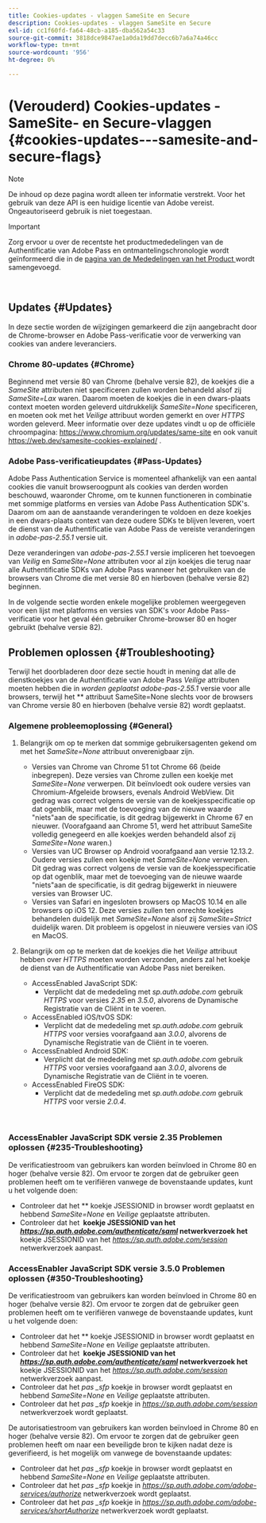 ```yaml
---
title: Cookies-updates - vlaggen SameSite en Secure
description: Cookies-updates - vlaggen SameSite en Secure
exl-id: cc1f60fd-fa64-48cb-a185-dba562a54c33
source-git-commit: 3818dce9847ae1a0da19dd7decc6b7a6a74a46cc
workflow-type: tm+mt
source-wordcount: '956'
ht-degree: 0%

---
```


# (Verouderd) Cookies-updates - SameSite- en Secure-vlaggen {#cookies-updates---samesite-and-secure-flags}

>[!NOTE]
>
>De inhoud op deze pagina wordt alleen ter informatie verstrekt. Voor het gebruik van deze API is een huidige licentie van Adobe vereist. Ongeautoriseerd gebruik is niet toegestaan.

>[!IMPORTANT]
>
> Zorg ervoor u over de recentste het productmededelingen van de Authentificatie van Adobe Pass en ontmantelingschronologie wordt geïnformeerd die in de [ pagina van de Mededelingen van het Product ](/help/authentication/product-announcements.md) wordt samengevoegd.

</br>


## Updates {#Updates}

In deze sectie worden de wijzigingen gemarkeerd die zijn aangebracht door de Chrome-browser en Adobe Pass-verificatie voor de verwerking van cookies van andere leveranciers.



### Chrome 80-updates {#Chrome}

Beginnend met versie 80 van Chrome (behalve versie 82), de koekjes die a *SameSite* attributen niet specificeren zullen worden behandeld alsof zij *SameSite=Lax* waren. Daarom moeten de koekjes die in een dwars-plaats context moeten worden geleverd uitdrukkelijk *SameSite=None* specificeren, en moeten ook met het *Veilige* attribuut worden gemerkt en over *HTTPS* worden geleverd. Meer informatie over deze updates vindt u op de officiële chroompagina: <https://www.chromium.org/updates/same-site> en ook vanuit <https://web.dev/samesite-cookies-explained/> .


### Adobe Pass-verificatieupdates {#Pass-Updates}

Adobe Pass Authentication Service is momenteel afhankelijk van een aantal cookies die vanuit browseroogpunt als cookies van derden worden beschouwd, waaronder Chrome, om te kunnen functioneren in combinatie met sommige platforms en versies van Adobe Pass Authentication SDK&#39;s. Daarom om aan de aanstaande veranderingen te voldoen en deze koekjes in een dwars-plaats context van deze oudere SDKs te blijven leveren, voert de dienst van de Authentificatie van Adobe Pass de vereiste veranderingen in *adobe-pas-2.55.1* versie uit.

Deze veranderingen van *adobe-pas-2.55.1* versie impliceren het toevoegen van *Veilig* en *SameSite=None* attributen voor al zijn koekjes die terug naar alle Authentificatie SDKs van Adobe Pass wanneer het gebruiken van de browsers van Chrome die met versie 80 en hierboven (behalve versie 82) beginnen.

In de volgende sectie worden enkele mogelijke problemen weergegeven voor een lijst met platforms en versies van SDK&#39;s voor Adobe Pass-verificatie voor het geval één gebruiker Chrome-browser 80 en hoger gebruikt (behalve versie 82).

## Problemen oplossen {#Troubleshooting}

Terwijl het doorbladeren door deze sectie houdt in mening dat alle de dienstkoekjes van de Authentificatie van Adobe Pass *Veilige* attributen moeten hebben die in *worden geplaatst adobe-pas-2.55.1* versie voor alle browsers, terwijl het ** attribuut SameSite=None slechts voor de browsers van Chrome versie 80 en hierboven (behalve versie 82) wordt geplaatst.


### Algemene probleemoplossing {#General}

1. Belangrijk om op te merken dat sommige gebruikersagenten gekend om met het *SameSite=None* attribuut onverenigbaar zijn.

   - Versies van Chrome van Chrome 51 tot Chrome 66 (beide inbegrepen). Deze versies van Chrome zullen een koekje met *SameSite=None* verwerpen. Dit beïnvloedt ook oudere versies van Chromium-Afgeleide browsers, evenals Android WebView. Dit gedrag was correct volgens de versie van de koekjesspecificatie op dat ogenblik, maar met de toevoeging van de nieuwe waarde &quot;niets&quot;aan de specificatie, is dit gedrag bijgewerkt in Chrome 67 en nieuwer. (Voorafgaand aan Chrome 51, werd het attribuut SameSite volledig genegeerd en alle koekjes werden behandeld alsof zij *SameSite=None* waren.)
   - Versies van UC Browser op Android voorafgaand aan versie 12.13.2. Oudere versies zullen een koekje met *SameSite=None* verwerpen. Dit gedrag was correct volgens de versie van de koekjesspecificatie op dat ogenblik, maar met de toevoeging van de nieuwe waarde &quot;niets&quot;aan de specificatie, is dit gedrag bijgewerkt in nieuwere versies van Browser UC.
   - Versies van Safari en ingesloten browsers op MacOS 10.14 en alle browsers op iOS 12. Deze versies zullen ten onrechte koekjes behandelen duidelijk met *SameSite=None* alsof zij *SameSite=Strict* duidelijk waren. Dit probleem is opgelost in nieuwere versies van iOS en MacOS.


1. Belangrijk om op te merken dat de koekjes die het *Veilige* attribuut hebben over *HTTPS* moeten worden verzonden, anders zal het koekje de dienst van de Authentificatie van Adobe Pass niet bereiken.

   - AccessEnabled JavaScript SDK:
      - Verplicht dat de mededeling met *sp.auth.adobe.com* gebruik *HTTPS* voor versies *2.35* en *3.5.0*, alvorens de Dynamische Registratie van de Cliënt in te voeren.
   - AccessEnabled iOS/tvOS SDK:
      - Verplicht dat de mededeling met *sp.auth.adobe.com* gebruik *HTTPS* voor versies voorafgaand aan *3.0.0*, alvorens de Dynamische Registratie van de Cliënt in te voeren.
   - AccessEnabled Android SDK:
      - Verplicht dat de mededeling met *sp.auth.adobe.com* gebruik *HTTPS* voor versies voorafgaand aan *3.0.0*, alvorens de Dynamische Registratie van de Cliënt in te voeren.
   - AccessEnabled FireOS SDK:
      - Verplicht dat de mededeling met *sp.auth.adobe.com* gebruik *HTTPS* voor versie *2.0.4*.

</br>

### AccessEnabler JavaScript SDK versie 2.35 Problemen oplossen {#235-Troubleshooting}

De verificatiestroom van gebruikers kan worden beïnvloed in Chrome 80 en hoger (behalve versie 82). Om ervoor te zorgen dat de gebruiker geen problemen heeft om te verifiëren vanwege de bovenstaande updates, kunt u het volgende doen:

- Controleer dat het ** koekje JSESSIONID in browser wordt geplaatst en hebbend *SameSite=None* en *Veilige* geplaatste attributen.
- Controleer dat het **&#x200B; koekje JSESSIONID van het *https://sp.auth.adobe.com/authenticate/saml* netwerkverzoek het &#x200B;** koekje JSESSIONID van het *https://sp.auth.adobe.com/session* netwerkverzoek aanpast.


### AccessEnabler JavaScript SDK versie 3.5.0 Problemen oplossen {#350-Troubleshooting}

De verificatiestroom van gebruikers kan worden beïnvloed in Chrome 80 en hoger (behalve versie 82). Om ervoor te zorgen dat de gebruiker geen problemen heeft om te verifiëren vanwege de bovenstaande updates, kunt u het volgende doen:

- Controleer dat het ** koekje JSESSIONID in browser wordt geplaatst en hebbend *SameSite=None* en *Veilige* geplaatste attributen.
- Controleer dat het **&#x200B; koekje JSESSIONID van het *https://sp.auth.adobe.com/authenticate/saml* netwerkverzoek het &#x200B;** koekje JSESSIONID van het *https://sp.auth.adobe.com/session* netwerkverzoek aanpast.
- Controleer dat het *pas \_sfp* koekje in browser wordt geplaatst en hebbend *SameSite=None* en *Veilige* geplaatste attributen.
- Controleer dat het *pas \_sfp* koekje in *https://sp.auth.adobe.com/session* netwerkverzoek wordt geplaatst.


De autorisatiestroom van gebruikers kan worden beïnvloed in Chrome 80 en hoger (behalve versie 82). Om ervoor te zorgen dat de gebruiker geen problemen heeft om naar een beveiligde bron te kijken nadat deze is geverifieerd, is het mogelijk om vanwege de bovenstaande updates:

- Controleer dat het *pas \_sfp* koekje in browser wordt geplaatst en hebbend *SameSite=None* en *Veilige* geplaatste attributen.
- Controleer dat het *pas \_sfp* koekje in *https://sp.auth.adobe.com/adobe-services/authorize* netwerkverzoek wordt geplaatst.
- Controleer dat het *pas \_sfp* koekje in *https://sp.auth.adobe.com/adobe-services/shortAuthorize* netwerkverzoek wordt geplaatst.

